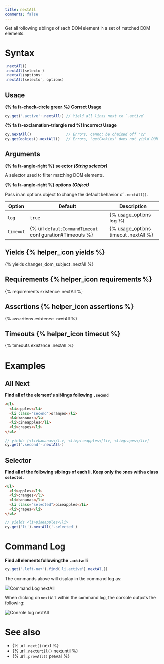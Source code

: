 ```yaml
---
title: nextAll
comments: false
---
```


Get all following siblings of each DOM element in a set of matched DOM elements.

# Syntax

```javascript
.nextAll()
.nextAll(selector)
.nextAll(options)
.nextAll(selector, options)
```

## Usage

**{% fa fa-check-circle green %} Correct Usage**

```javascript
cy.get('.active').nextAll() // Yield all links next to `.active`
```

**{% fa fa-exclamation-triangle red %} Incorrect Usage**

```javascript
cy.nextAll()                // Errors, cannot be chained off 'cy'
cy.getCookies().nextAll()   // Errors, 'getCookies' does not yield DOM element
```

## Arguments

**{% fa fa-angle-right %} selector**  ***(String selector)***

A selector used to filter matching DOM elements.

**{% fa fa-angle-right %} options**  ***(Object)***

Pass in an options object to change the default behavior of `.nextAll()`.

Option | Default | Description
--- | --- | ---
`log` | `true` | {% usage_options log %}
`timeout` | {% url `defaultCommandTimeout` configuration#Timeouts %} | {% usage_options timeout .nextAll %}

## Yields {% helper_icon yields %}

{% yields changes_dom_subject .nextAll %}

## Requirements {% helper_icon requirements %}

{% requirements existence .nextAll %}

## Assertions {% helper_icon assertions %}

{% assertions existence .nextAll %}

## Timeouts {% helper_icon timeout %}

{% timeouts existence .nextAll %}

# Examples

## All Next

**Find all of the element's siblings following `.second`**

```html
<ul>
  <li>apples</li>
  <li class="second">oranges</li>
  <li>bananas</li>
  <li>pineapples</li>
  <li>grapes</li>
</ul>
```

```javascript
// yields [<li>bananas</li>, <li>pineapples</li>, <li>grapes</li>]
cy.get('.second').nextAll()
```

## Selector

**Find all of the following siblings of each li. Keep only the ones with a class `selected`.**

```html
<ul>
  <li>apples</li>
  <li>oranges</li>
  <li>bananas</li>
  <li class="selected">pineapples</li>
  <li>grapes</li>
</ul>
```

```javascript
// yields <li>pineapples</li>
cy.get('li').nextAll('.selected')
```

# Command Log

**Find all elements following the `.active` li**

```javascript
cy.get('.left-nav').find('li.active').nextAll()
```

The commands above will display in the command log as:

![Command Log nextAll](/img/api/nextall/next-all-traversal-command-for-the-dom.png)

When clicking on `nextAll` within the command log, the console outputs the following:

![Console log nextAll](/img/api/nextall/all-next-elements-are-logged-in-console.png)

# See also

- {% url `.next()` next %}
- {% url `.nextUntil()` nextuntil %}
- {% url `.prevAll()` prevall %}
